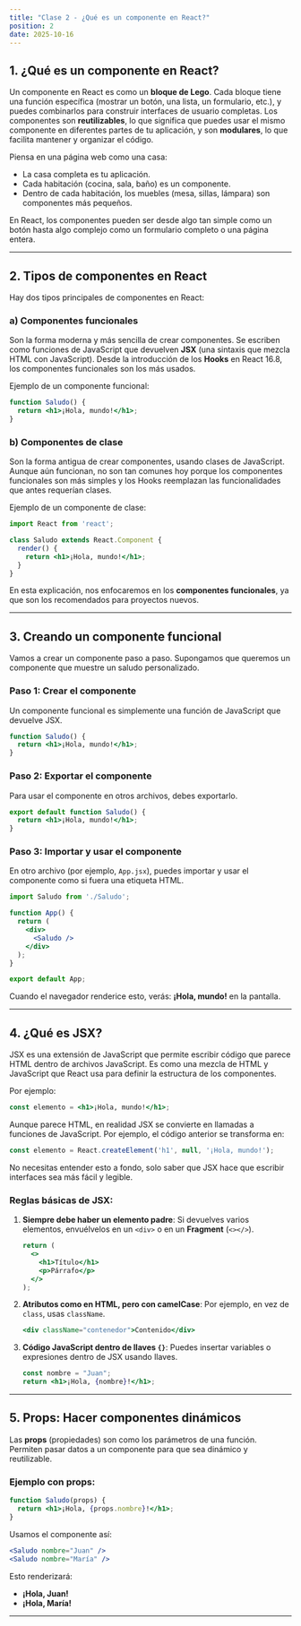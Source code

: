 ```yaml
---
title: "Clase 2 - ¿Qué es un componente en React?"
position: 2
date: 2025-10-16
---
```



## **1. ¿Qué es un componente en React?**

Un componente en React es como un **bloque de Lego**. Cada bloque tiene una función específica (mostrar un botón, una lista, un formulario, etc.), y puedes combinarlos para construir interfaces de usuario completas. Los componentes son **reutilizables**, lo que significa que puedes usar el mismo componente en diferentes partes de tu aplicación, y son **modulares**, lo que facilita mantener y organizar el código.

Piensa en una página web como una casa:
- La casa completa es tu aplicación.
- Cada habitación (cocina, sala, baño) es un componente.
- Dentro de cada habitación, los muebles (mesa, sillas, lámpara) son componentes más pequeños.

En React, los componentes pueden ser desde algo tan simple como un botón hasta algo complejo como un formulario completo o una página entera.

---

## **2. Tipos de componentes en React**

Hay dos tipos principales de componentes en React:

### **a) Componentes funcionales**
Son la forma moderna y más sencilla de crear componentes. Se escriben como funciones de JavaScript que devuelven **JSX** (una sintaxis que mezcla HTML con JavaScript). Desde la introducción de los **Hooks** en React 16.8, los componentes funcionales son los más usados.

Ejemplo de un componente funcional:

```jsx
function Saludo() {
  return <h1>¡Hola, mundo!</h1>;
}
```

### **b) Componentes de clase**
Son la forma antigua de crear componentes, usando clases de JavaScript. Aunque aún funcionan, no son tan comunes hoy porque los componentes funcionales son más simples y los Hooks reemplazan las funcionalidades que antes requerían clases.

Ejemplo de un componente de clase:

```jsx
import React from 'react';

class Saludo extends React.Component {
  render() {
    return <h1>¡Hola, mundo!</h1>;
  }
}
```

En esta explicación, nos enfocaremos en los **componentes funcionales**, ya que son los recomendados para proyectos nuevos.

---

## **3. Creando un componente funcional**

Vamos a crear un componente paso a paso. Supongamos que queremos un componente que muestre un saludo personalizado.

### **Paso 1: Crear el componente**
Un componente funcional es simplemente una función de JavaScript que devuelve JSX.

```jsx
function Saludo() {
  return <h1>¡Hola, mundo!</h1>;
}
```

### **Paso 2: Exportar el componente**
Para usar el componente en otros archivos, debes exportarlo.

```jsx
export default function Saludo() {
  return <h1>¡Hola, mundo!</h1>;
}
```

### **Paso 3: Importar y usar el componente**
En otro archivo (por ejemplo, `App.jsx`), puedes importar y usar el componente como si fuera una etiqueta HTML.

```jsx
import Saludo from './Saludo';

function App() {
  return (
    <div>
      <Saludo />
    </div>
  );
}

export default App;
```

Cuando el navegador renderice esto, verás: **¡Hola, mundo!** en la pantalla.

---

## **4. ¿Qué es JSX?**

JSX es una extensión de JavaScript que permite escribir código que parece HTML dentro de archivos JavaScript. Es como una mezcla de HTML y JavaScript que React usa para definir la estructura de los componentes.

Por ejemplo:

```jsx
const elemento = <h1>¡Hola, mundo!</h1>;
```

Aunque parece HTML, en realidad JSX se convierte en llamadas a funciones de JavaScript. Por ejemplo, el código anterior se transforma en:

```javascript
const elemento = React.createElement('h1', null, '¡Hola, mundo!');
```

No necesitas entender esto a fondo, solo saber que JSX hace que escribir interfaces sea más fácil y legible.

### Reglas básicas de JSX:
1. **Siempre debe haber un elemento padre**: Si devuelves varios elementos, envuélvelos en un `<div>` o en un **Fragment** (`<></>`).
   ```jsx
   return (
     <>
       <h1>Título</h1>
       <p>Párrafo</p>
     </>
   );
   ```
2. **Atributos como en HTML, pero con camelCase**: Por ejemplo, en vez de `class`, usas `className`.
   ```jsx
   <div className="contenedor">Contenido</div>
   ```
3. **Código JavaScript dentro de llaves `{}`**: Puedes insertar variables o expresiones dentro de JSX usando llaves.
   ```jsx
   const nombre = "Juan";
   return <h1>¡Hola, {nombre}!</h1>;
   ```

---

## **5. Props: Hacer componentes dinámicos**

Las **props** (propiedades) son como los parámetros de una función. Permiten pasar datos a un componente para que sea dinámico y reutilizable.

### Ejemplo con props:

```jsx
function Saludo(props) {
  return <h1>¡Hola, {props.nombre}!</h1>;
}
```

Usamos el componente así:

```jsx
<Saludo nombre="Juan" />
<Saludo nombre="María" />
```

Esto renderizará:
- **¡Hola, Juan!**
- **¡Hola, María!**

---
